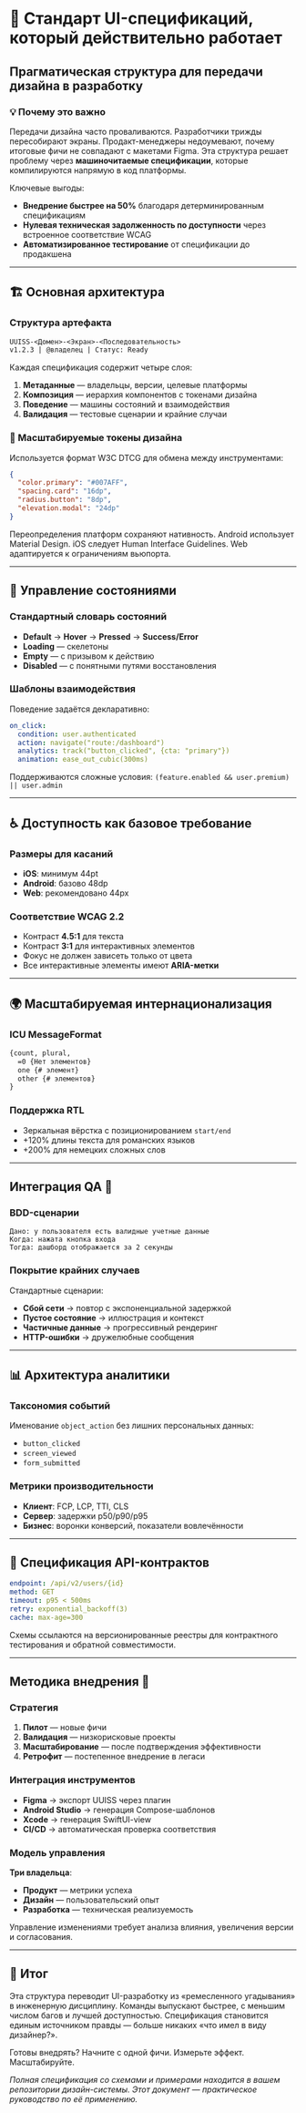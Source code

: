 # 🚀 Стандарт UI-спецификаций, который действительно работает

## Прагматическая структура для передачи дизайна в разработку

### 💡 Почему это важно

Передачи дизайна часто проваливаются. Разработчики трижды пересобирают экраны. Продакт-менеджеры недоумевают, почему итоговые фичи не совпадают с макетами Figma. Эта структура решает проблему через **машиночитаемые спецификации**, которые компилируются напрямую в код платформы.

Ключевые выгоды:

- **Внедрение быстрее на 50%** благодаря детерминированным спецификациям
- **Нулевая техническая задолженность по доступности** через встроенное соответствие WCAG
- **Автоматизированное тестирование** от спецификации до продакшена

---

## 🏗️ Основная архитектура

### Структура артефакта

```txt
UUISS-<Домен>-<Экран>-<Последовательность>
v1.2.3 | @владелец | Статус: Ready
```

Каждая спецификация содержит четыре слоя:

1. **Метаданные** — владельцы, версии, целевые платформы
2. **Композиция** — иерархия компонентов с токенами дизайна
3. **Поведение** — машины состояний и взаимодействия
4. **Валидация** — тестовые сценарии и крайние случаи

### 🎨 Масштабируемые токены дизайна

Используется формат W3C DTCG для обмена между инструментами:

```json
{
  "color.primary": "#007AFF",
  "spacing.card": "16dp",
  "radius.button": "8dp",
  "elevation.modal": "24dp"
}
```

Переопределения платформ сохраняют нативность. Android использует Material Design. iOS следует Human Interface Guidelines. Web адаптируется к ограничениям вьюпорта.

---

## 🔄 Управление состояниями

### Стандартный словарь состояний

- **Default** → **Hover** → **Pressed** → **Success/Error**
- **Loading** — скелетоны
- **Empty** — с призывом к действию
- **Disabled** — с понятными путями восстановления

### Шаблоны взаимодействия

Поведение задаётся декларативно:

```yaml
on_click:
  condition: user.authenticated
  action: navigate("route:/dashboard")
  analytics: track("button_clicked", {cta: "primary"})
  animation: ease_out_cubic(300ms)
```

Поддерживаются сложные условия: `(feature.enabled && user.premium) || user.admin`

---

## ♿ Доступность как базовое требование

### Размеры для касаний

- **iOS**: минимум 44pt
- **Android**: базово 48dp
- **Web**: рекомендовано 44px

### Соответствие WCAG 2.2

- Контраст **4.5:1** для текста
- Контраст **3:1** для интерактивных элементов
- Фокус не должен зависеть только от цвета
- Все интерактивные элементы имеют **ARIA-метки**

---

## 🌍 Масштабируемая интернационализация

### ICU MessageFormat

```txt
{count, plural,
  =0 {Нет элементов}
  one {# элемент}
  other {# элементов}
}
```

### Поддержка RTL

- Зеркальная вёрстка с позиционированием `start/end`
- +120% длины текста для романских языков
- +200% для немецких сложных слов

---

## Интеграция QA 🧪

### BDD-сценарии

```gherkin
Дано: у пользователя есть валидные учетные данные
Когда: нажата кнопка входа
Тогда: дашборд отображается за 2 секунды
```

### Покрытие крайних случаев

Стандартные сценарии:

- **Сбой сети** → повтор с экспоненциальной задержкой
- **Пустое состояние** → иллюстрация и контекст
- **Частичные данные** → прогрессивный рендеринг
- **HTTP-ошибки** → дружелюбные сообщения

---

## 📊 Архитектура аналитики

### Таксономия событий

Именование `object_action` без лишних персональных данных:

- `button_clicked`
- `screen_viewed`
- `form_submitted`

### Метрики производительности

- **Клиент**: FCP, LCP, TTI, CLS
- **Сервер**: задержки p50/p90/p95
- **Бизнес**: воронки конверсий, показатели вовлечённости

---

## 🔧 Спецификация API-контрактов

```yaml
endpoint: /api/v2/users/{id}
method: GET
timeout: p95 < 500ms
retry: exponential_backoff(3)
cache: max-age=300
```

Схемы ссылаются на версионированные реестры для контрактного тестирования и обратной совместимости.

---

## Методика внедрения 🚀

### Стратегия

1. **Пилот** — новые фичи
2. **Валидация** — низкорисковые проекты
3. **Масштабирование** — после подтверждения эффективности
4. **Ретрофит** — постепенное внедрение в легаси

### Интеграция инструментов

- **Figma** → экспорт UUISS через плагин
- **Android Studio** → генерация Compose-шаблонов
- **Xcode** → генерация SwiftUI-view
- **CI/CD** → автоматическая проверка соответствия

### Модель управления

**Три владельца**:

- **Продукт** — метрики успеха
- **Дизайн** — пользовательский опыт
- **Разработка** — техническая реализуемость

Управление изменениями требует анализа влияния, увеличения версии и согласования.

---

## 🎯 Итог

Эта структура переводит UI-разработку из «ремесленного угадывания» в инженерную дисциплину. Команды выпускают быстрее, с меньшим числом багов и лучшей доступностью. Спецификация становится единым источником правды — больше никаких «что имел в виду дизайнер?».

Готовы внедрять? Начните с одной фичи. Измерьте эффект. Масштабируйте.

*Полная спецификация со схемами и примерами находится в вашем репозитории дизайн-системы. Этот документ — практическое руководство по её применению.*
